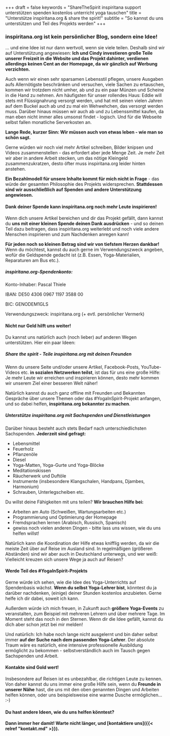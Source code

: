 +++
draft = false
keywords =  "ShareTheSpirit inspiritana support unterstützen spenden kostenlos unterricht yoga tauschen"
title = "Unterstütze inspiritana.org & share the spirit!"
subtitle = "So kannst du uns unterstützen und Teil des Projekts werden"
+++

### inspiritana.org ist kein persönlicher Blog, sondern eine Idee!

... und eine Idee ist nur dann wertvoll, wenn sie viele teilen. Deshalb sind wir auf Unterstützung angewiesen: **Ich und Cindy investieren große Teile unserer Freizeit in die Website und das Projekt dahinter, verdienen allerdings keinen Cent an der Homepage, da wir gänzlich auf Werbung verzichten.**    

Auch wenn wir einen sehr sparsamen Lebensstil pflegen, unsere Ausgaben aufs Allernötigste beschränken und versuchen, viele Sachen zu ertauschen, kommen wir trotzdem nicht umher, ab und zu ein paar Münzen und Scheine in die Hand zu nehmen. Am häufigsten für unser rollendes Haus: Eddie will stets mit Flüssignahrung versorgt werden, und hat mit seinen vielen Jahren auf dem Buckel auch ab und zu mal ein Wehwehchen, das versorgt werden muss. Darüber hinaus müssen wir auch ab und zu Lebenssmittel kaufen, da man eben nicht immer alles umsonst findet - logisch. Und für die Webseite selbst fallen monatliche Serverkosten an.     

**Lange Rede, kurzer Sinn: Wir müssen auch von etwas leben - wie man so schön sagt.**    

Gerne würden wir noch viel mehr Artikel schreiben, Bilder knipsen und Videos zusammenstellen - das erfordert aber jede Menge Zeit. Je mehr Zeit wir aber in andere Arbeit stecken, um das nötige Kleingeld zusammenzukratzen, desto öfter muss inspiritana.org leider hinten anstehen.    

**Ein Bezahlmodell für unsere Inhalte kommt für mich nicht in Frage** - das würde der gesamten Philosophie des Projekts widersprechen. **Stattdessen sind wir ausschließlich auf Spenden und andere Unterstützung angewiesen.**

#### Dank deiner Spende kann inspiritana.org noch mehr Leute inspirieren!

Wenn dich unsere Artikel bereichen und dir das Projekt gefällt, dann kannst du **uns mit einer kleinen Spende deinen Dank ausdrücken** - und so deinen Teil dazu beitragen, dass inspiritana.org weiterlebt und noch viele andere Menschen inspirieren und zum Nachdenken anregen kann!    

**Für jeden noch so kleinen Betrag sind wir von tiefstem Herzen dankbar!** Wenn du möchtest, kannst du auch gerne im Verwendungszweck angeben, wofür die Geldspende gedacht ist (z.B. Essen, Yoga-Materialien, Reparaturen am Bus etc.).    

##### inspiritana.org-Spendenkonto:

Konto-Inhaber: Pascal Thiele

IBAN: DE50 4306 0967 1197 3588 00

BIC: GENODEM1GLS

Verwendungszweck: inspiritana.org (+ evtl. persönlicher Vermerk)			

#### Nicht nur Geld hilft uns weiter!

Du kannst uns natürlich auch (noch lieber) auf anderen Wegen unterstützen. Hier ein paar Ideen:

##### Share the spirit - Teile inspiritana.org mit deinen Freunden

Wenn du unsere Seite und/oder unsere Artikel, Facebook-Posts, YouTube-Videos etc. **in sozialen Netzwerken teilst**, ist das für uns eine große Hilfe: Je mehr Leute wir erreichen und inspirieren können, desto mehr kommen wir unserem Ziel einer besseren Welt näher!    

Natürlich kannst du auch ganz offline mit Freunden und Bekannten Gespräche über unsere Themen oder das #YogaInSpirit-Projekt anfangen, und so dabei helfen, **inspiritana.org bekannter zu machen**.

##### Unterstütze inspiritana.org mit Sachspenden und Dienstleistungen

Darüber hinaus besteht auch stets Bedarf nach unterschiedlichsten Sachspenden. **Jederzeit sind gefragt:** 

 - Lebensmittel   
 - Feuerholz 
 - Pflanzenöle
 - Diesel
 - Yoga-Matten, Yoga-Gurte und Yoga-Blöcke
 - Meditationskissen
 - Räucherwerk und Duftöle
 - Instrumente (insbesondere Klangschalen, Handpans, Djambes, Harmonium)
 - Schrauben, Unterlegscheiben etc.

Du willst deine Fähigkeiten mit uns teilen? **Wir brauchen Hilfe bei:**

 - Arbeiten am Auto (Schweißen, Wartungsarbeiten etc.)
 - Programmierung und Optimierung der Homepage
 - Fremdsprachen lernen (Arabisch, Russisch, Spanisch)
 - gewiss noch vielen anderen Dingen - bitte lass uns wissen, wie du uns helfen willst!

Natürlich kann die Koordination der Hilfe etwas knifflig werden, da wir die meiste Zeit über auf Reise im Ausland sind. In regelmäßigen (größeren Abständen) sind wir aber auch in Deutschland unterwegs, und wer weiß: Vielleicht kreuzen sich unsere Wege ja auch auf Reisen?

#### Werde Teil des #YogaInSpirit-Projekts

Gerne würde ich sehen, wie die Idee des Yoga-Unterrichts auf Spendenbasis wächst. **Wenn du selbst Yoga-Lehrer bist**, könntest du ja darüber nachdenken, (einige) deiner Stunden kostenlos anzubieten. Gerne helfe ich dir dabei, soweit ich kann.    

Außerdem würde ich mich freuen, in Zukunft auch **größere Yoga-Events** zu veranstalten, zum Beispiel mit mehreren Lehrern und über mehrere Tage. Im Moment steht das noch in den Sternen. Wenn dir die Idee gefällt, kannst du dich aber schon jetzt bei mir melden!

Und natürlich: Ich habe noch lange nicht ausgelernt und bin daher selbst immer **auf der Suche nach dem passenden Yoga-Lehrer**. Der absolute Traum wäre es natürlich, eine intensive professionelle Ausbildung ermöglicht zu bekommen - selbstverständlich auch im Tausch gegen Sachspenden und Arbeit.


#### Kontakte sind Gold wert!

Insbesondere auf Reisen ist es unbezahlbar, die richtigen Leute zu kennen. Von daher kannst du uns immer eine große Hilfe sein, wenn du **Freunde in unserer Nähe** hast, die uns mit den oben genannten Dingen und Arbeiten helfen können, oder uns beispielsweise eine warme Dusche ermöglichen... :-)


#### Du hast andere Ideen, wie du uns helfen könntest?

**Dann immer her damit! Warte nicht länger, und [kontaktiere uns]({{< relref "kontakt.md" >}}).**